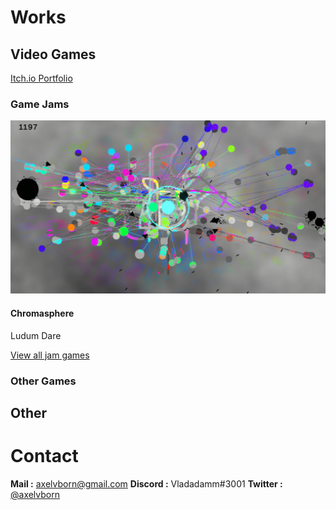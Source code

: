 # Works

## Video Games

[Itch.io Portfolio](https://axelvborn.itch.io/)

### Game Jams

![Chromasphere](/img/chromasphere.png)
#### Chromasphere
Ludum Dare

[View all jam games](gamejams.md)

### Other Games

## Other

# Contact

**Mail :** <axelvborn@gmail.com>
**Discord :** Vladadamm#3001
**Twitter :** [@axelvborn](https://twitter.com/axelvborn)